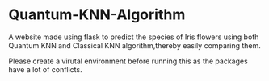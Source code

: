 # Quantum-KNN-Algorithm
A website made using flask to predict the species of Iris flowers using both Quantum KNN and Classical KNN algorithm,thereby easily comparing them.

Please create a virutal environment before running this as the packages have a lot of conflicts.

